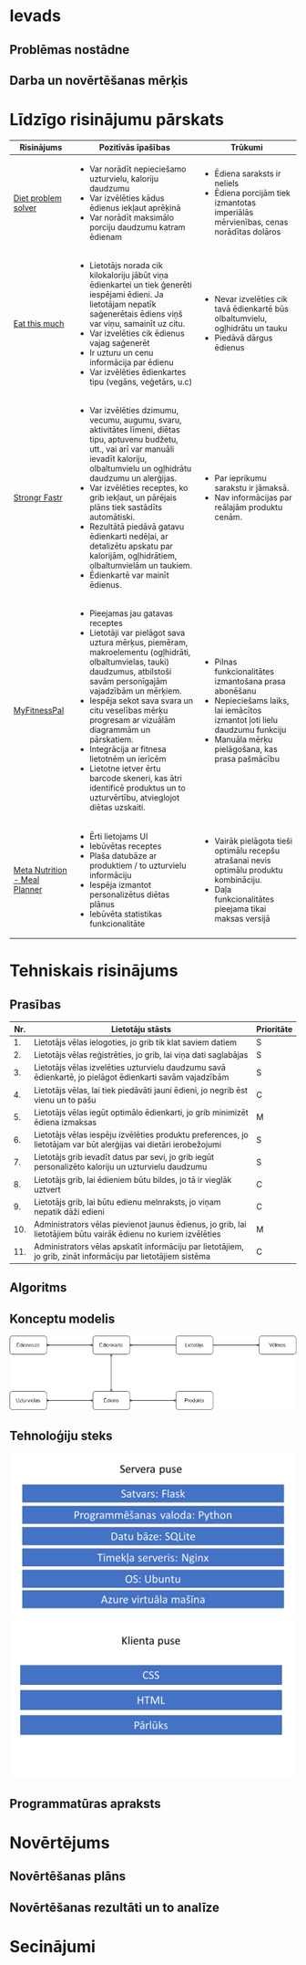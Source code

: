 # Ievads
## Problēmas nostādne
## Darba un novērtēšanas mērķis
# Līdzīgo risinājumu pārskats
| Risinājums | Pozitīvās īpašības | Trūkumi |
| --- | --- | --- |
| [Diet problem solver](https://www.zweigmedia.com/RealWorld/dietProblem/diet.html) | <ul><li>Var norādīt nepieciešamo uzturvielu, kaloriju daudzumu</li><li>Var izvēlēties kādus ēdienus iekļaut aprēķinā</li><li>Var norādīt maksimālo porciju daudzumu katram ēdienam</li></ul> | <ul><li>Ēdiena saraksts ir neliels</li><li>Ēdiena porcijām tiek izmantotas imperiālās mērvienības, cenas norādītas dolāros</li></ul> |
| [Eat this much](https://www.eatthismuch.com/) | <ul><li>Lietotājs norada cik kilokaloriju jābūt viņa ēdienkartei un tiek ģenerēti iespējami ēdieni. Ja lietotājam nepatīk saģenerētais ēdiens viņš var viņu, samainīt uz citu.</li><li>Var izvelēties cik ēdienus vajag saģenerēt</li><li>Ir uzturu un cenu informācija par ēdienu</li><li>Var izvēlēties ēdienkartes tipu (vegāns, veģetārs, u.c)</li></ul> | <ul><li>Nevar izvelēties cik tavā ēdienkartē būs olbaltumvielu, ogļhidrātu un tauku</li><li>Piedāvā dārgus ēdienus</li></ul> |
| [Strongr Fastr](https://www.strongrfastr.com/macro-meal-planner) | <ul><li>Var izvēlēties dzimumu, vecumu, augumu, svaru, aktivitātes līmeni, diētas tipu, aptuvenu budžetu, utt., vai arī var manuāli ievadīt kaloriju, olbaltumvielu un ogļhidrātu daudzumu un alerģijas.</li><li>Var izvēlēties receptes, ko grib iekļaut, un pārējais plāns tiek sastādīts automātiski.</li><li>Rezultātā piedāvā gatavu ēdienkarti nedēļai, ar detalizētu apskatu par kalorijām, ogļhidrātiem, olbaltumvielām un taukiem.</li><li>Ēdienkartē var mainīt ēdienus.</li></ul> | <ul><li>Par ieprikumu sarakstu ir jāmaksā.</li><li>Nav informācijas par reālajām produktu cenām.</li></ul> 
| [MyFitnessPal](https://www.myfitnesspal.com/) |	<ul><li>Pieejamas jau gatavas receptes</li><li>Lietotāji var pielāgot sava uztura mērķus, piemēram, makroelementu (ogļhidrāti, olbaltumvielas, tauki) daudzumus, atbilstoši savām personīgajām vajadzībām un mērķiem.</li><li>Iespēja sekot sava svara un citu veselības mērķu progresam ar vizuālām diagrammām un pārskatiem.</li><li>Integrācija ar fitnesa lietotnēm un ierīcēm</li><li>Lietotne ietver ērtu barcode skeneri, kas ātri identificē produktus un to uzturvērtību, atvieglojot diētas uzskaiti.</li></ul>	| <ul><li>Pilnas funkcionalitātes izmantošana prasa abonēšanu</li><li>Nepieciešams laiks, lai iemācītos izmantot ļoti lielu daudzumu funkciju</li><li>Manuāla mērķu pielāgošana, kas prasa pašmācību</li></ul>
| [Meta Nutrition - Meal Planner](https://www.metnu.com/) |	<ul><li>Ērti lietojams UI</li><li>Iebūvētas receptes</li><li>Plaša datubāze ar produktiem / to uzturvielu informāciju</li><li>Iespēja izmantot personalizētus diētas plānus</li><li>Iebūvēta statistikas funkcionalitāte</li></ul>	| <ul><li>Vairāk pielāgota tieši optimālu recepšu atrašanai nevis optimālu produktu kombināciju.</li><li>Daļa funkcionalitātes pieejama tikai maksas versijā</li></ul>
# Tehniskais risinājums
## Prasības
| Nr. 	 | Lietotāju stāsts 	                                                                                                | Prioritāte 	 |
|-------|-------------------------------------------------------------------------------------------------------------------|--------------|
| 1.    | Lietotājs vēlas ielogoties, jo grib tik klat saviem datiem                                                        | S            |
| 2.    | Lietotājs vēlas reģistrēties, jo grib, lai viņa dati saglabājas                                                   | S            |
| 3.    | Lietotājs vēlas izvelēties uzturvielu daudzumu savā ēdienkartē, jo pielāgot ēdienkarti savām vajadzībām           | S            |
| 4.    | Lietotājs vēlas, lai tiek piedāvāti jauni ēdieni, jo negrib ēst vienu un to pašu                                  | C            |
| 5.    | Lietotājs vēlas iegūt optimālo ēdienkarti, jo grib minimizēt ēdiena izmaksas                                      | M            |
| 6.    | Lietotājs vēlas iespēju izvēlēties produktu preferences, jo lietotājam var būt alerģijas vai dietāri ierobežojumi | S            |
| 7.    | Lietotājs grib ievadīt datus par sevi, jo grib iegūt personalizēto kaloriju un uzturvielu daudzumu                | S            |
| 8.    | Lietotājs grib, lai ēdieniem būtu bildes, jo tā ir vieglāk uztvert                                                | C            |
| 9.    | Lietotājs grib, lai būtu edienu melnraksts, jo viņam nepatik dāži edieni                                          | C            |
| 10.   | Administrators vēlas pievienot jaunus ēdienus, jo grib, lai lietotājiem būtu vairāk ēdienu no kuriem izvēlēties   | M            |
| 11.   | Administrators vēlas apskatīt informāciju par lietotājiem, jo grib, zināt informāciju par lietotājiem sistēma     | C            |
## Algoritms
## Konceptu modelis
![Konceptu modelis](/images/konceptu_modelis.png)
## Tehnoloģiju steks
![Tehnoloģiju steks - servera puse](/images/tehnologiju_steks_servera_puse.png)
![Tehnoloģiju steks - klienta puse](/images/tehnologiju_steks_klienta_puse.png)
## Programmatūras apraksts
# Novērtējums
## Novērtēšanas plāns
## Novērtēšanas rezultāti un to analīze
# Secinājumi
